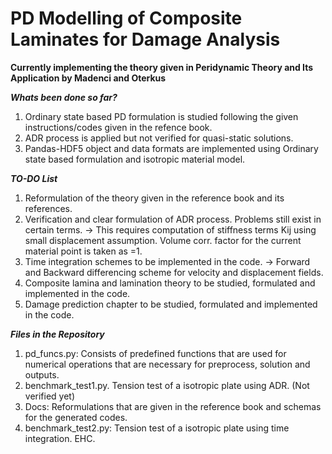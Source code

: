 # PD Modelling of Composite Laminates for Damage Analysis
**Currently implementing the theory given in Peridynamic Theory and Its Application by Madenci and Oterkus** 

***Whats been done so far?***
1. Ordinary state based PD formulation is studied following the given instructions/codes given in the refence book. 
2. ADR process is applied but not verified for quasi-static solutions. 
3. Pandas-HDF5 object and data formats are implemented using Ordinary state based formulation and isotropic material model. 

***TO-DO List***
1. Reformulation of the theory given in the reference book and its references. 
2. Verification and clear formulation of ADR process. Problems still exist in certain terms. -> This requires computation of stiffness terms Kij using small displacement assumption. Volume corr. factor for the current material point is taken as =1. 
3. Time integration schemes to be implemented in the code. -> Forward and Backward differencing scheme for velocity and displacement fields. 
4. Composite lamina and lamination theory to be studied, formulated and implemented in the code.
5. Damage prediction chapter to be studied, formulated and implemented in the code. 

***Files in the Repository***
1. pd_funcs.py: Consists of predefined functions that are used for numerical operations that are necessary for preprocess, solution and outputs. 
2. benchmark_test1.py. Tension test of a isotropic plate using ADR. (Not verified yet)
3. Docs: Reformulations that are given in the reference book and schemas for the generated codes. 
3. benchmark_test2.py: Tension test of a isotropic plate using time integration.
EHC.